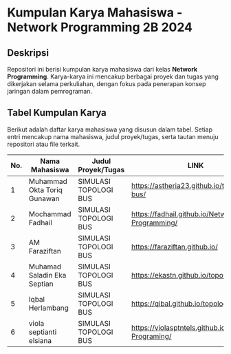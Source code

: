 # Kumpulan Karya Mahasiswa - Network Programming 2B 2024

## Deskripsi
Repositori ini berisi kumpulan karya mahasiswa dari kelas **Network Programming**. Karya-karya ini mencakup berbagai proyek dan tugas yang dikerjakan selama perkuliahan, dengan fokus pada penerapan konsep jaringan dalam pemrograman.

## Tabel Kumpulan Karya
Berikut adalah daftar karya mahasiswa yang disusun dalam tabel. Setiap entri mencakup nama mahasiswa, judul proyek/tugas, serta tautan menuju repositori atau file terkait.

| No. | Nama Mahasiswa              | Judul Proyek/Tugas             |  LINK                                               |
| --- | ------------------          | --------------------           | --------------                                      |
| 1   | Muhammad Okta Toriq Gunawan | SIMULASI TOPOLOGI BUS          | https://astheria23.github.io/topologi-bus/          |
| 2   | Mochammad Fadhail           | SIMULASI TOPOLOGI BUS          | https://fadhail.github.io/Network-Programming/      |
| 3   | AM Faraziftan               | SIMULASI TOPOLOGI BUS          | https://faraziftan.github.io/                       |
| 4   | Muhamad Saladin Eka Septian | SIMULASI TOPOLOGI BUS          | https://ekastn.github.io/topologi-bus/              |
| 5   | Iqbal Herlambang            | SIMULASI TOPOLOGI BUS          | https://qibal.github.io/topology_bus/               |
| 6   | viola septianti elsiana     | SIMULASI TOPOLOGI BUS          | https://violasptntels.github.io/Network-Programing/ |
